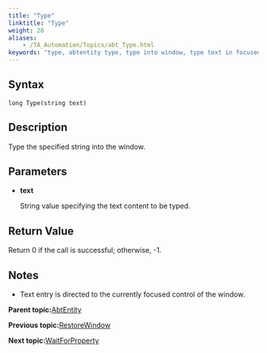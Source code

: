 ```yaml
--- 
title: "Type"
linktitle: "Type"
weight: 28
aliases: 
    - /TA_Automation/Topics/abt_Type.html
keywords: "type, abtentity type, type into window, type text in focused control in window"
---
```


## Syntax

`long Type(string text)`

## Description

Type the specified string into the window.

## Parameters

-   **text**

    String value specifying the text content to be typed.


## Return Value

Return 0 if the call is successful; otherwise, -1.

## Notes

-   Text entry is directed to the currently focused control of the window.

**Parent topic:**[AbtEntity](/TA_Automation/Topics/abt_AbtEntity.html)

**Previous topic:**[RestoreWindow](/TA_Automation/Topics/abt_RestoreWindow.html)

**Next topic:**[WaitForProperty](/TA_Automation/Topics/abt_WaitForProperty.html)

